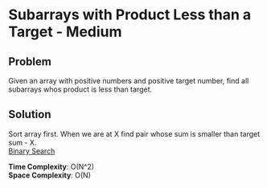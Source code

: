 # Subarrays with Product Less than a Target - Medium

## Problem
Given an array with positive numbers and positive target number, find all subarrays whos product is less than target.

## Solution
Sort array first. When we are at X find pair whose sum is smaller than target sum - X. <br />
[Binary Search](https://github.com/jecjung520/Algorithm/blob/main/Two%20Pointers/Pair%20with%20Target%20Sum%20-%20Easy/targetSum1.cc)

**Time Complexity**: O(N^2) <br />
**Space Complexity**: O(N)